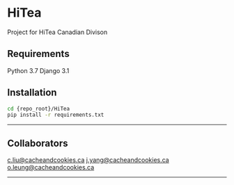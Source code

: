 # HiTea
Project for HiTea Canadian Divison

## Requirements
Python 3.7
Django 3.1

## Installation

```bash
cd {repo_root}/HiTea
pip install -r requirements.txt
```

---
## Collaborators
c.liu@cacheandcookies.ca
j.yang@cacheandcookies.ca
o.leung@cacheandcookies.ca

---

